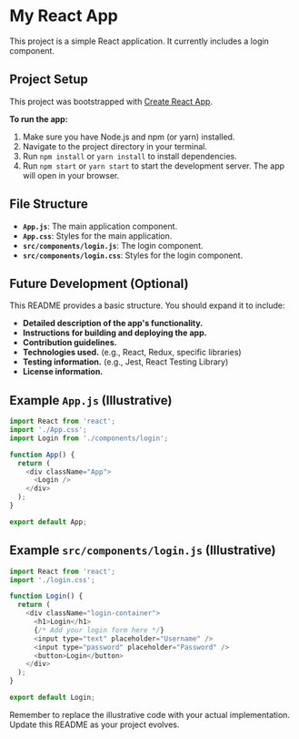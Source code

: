# My React App

This project is a simple React application.  It currently includes a login component.

## Project Setup

This project was bootstrapped with [Create React App](https://reactjs.org/docs/create-a-new-react-app.html).

**To run the app:**

1. Make sure you have Node.js and npm (or yarn) installed.
2. Navigate to the project directory in your terminal.
3. Run `npm install` or `yarn install` to install dependencies.
4. Run `npm start` or `yarn start` to start the development server.  The app will open in your browser.

## File Structure

* **`App.js`**: The main application component.
* **`App.css`**: Styles for the main application.
* **`src/components/login.js`**: The login component.
* **`src/components/login.css`**: Styles for the login component.


## Future Development (Optional)

This README provides a basic structure.  You should expand it to include:

* **Detailed description of the app's functionality.**
* **Instructions for building and deploying the app.**
* **Contribution guidelines.**
* **Technologies used.** (e.g., React, Redux, specific libraries)
* **Testing information.** (e.g., Jest, React Testing Library)
* **License information.**


## Example `App.js` (Illustrative)

```javascript
import React from 'react';
import './App.css';
import Login from './components/login';

function App() {
  return (
    <div className="App">
      <Login />
    </div>
  );
}

export default App;
```

## Example `src/components/login.js` (Illustrative)

```javascript
import React from 'react';
import './login.css';

function Login() {
  return (
    <div className="login-container">
      <h1>Login</h1>
      {/* Add your login form here */}
      <input type="text" placeholder="Username" />
      <input type="password" placeholder="Password" />
      <button>Login</button>
    </div>
  );
}

export default Login;
```

Remember to replace the illustrative code with your actual implementation.  Update this README as your project evolves.
```

